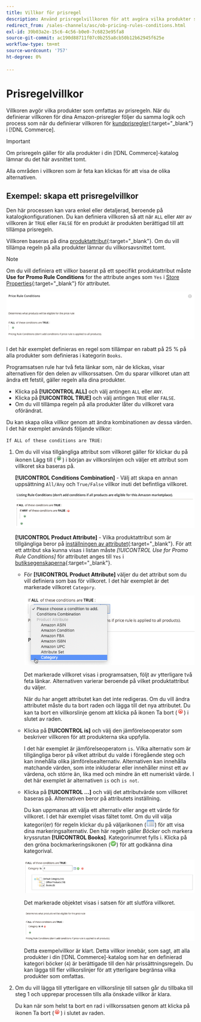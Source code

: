 ```yaml
---
title: Villkor för prisregel
description: Använd prisregelvillkoren för att avgöra vilka produkter som är berättigade till listprisregeln.
redirect_from: /sales-channels/asc/ob-pricing-rules-conditions.html
exl-id: 39b03a2e-15c6-4c56-b0e0-7c6823e95fa8
source-git-commit: ac190d88711f07c0b255a8cb50b12b62945f625e
workflow-type: tm+mt
source-wordcount: '757'
ht-degree: 0%

---
```


# Prisregelvillkor

Villkoren avgör vilka produkter som omfattas av prisregeln. När du definierar villkoren för dina Amazon-prisregler följer du samma logik och process som när du definierar villkoren för [kundprisregler](https://docs.magento.com/user-guide/marketing/price-rules-cart.html){:target=&quot;_blank&quot;} i [!DNL Commerce].

>[!IMPORTANT]
>
>Om prisregeln gäller för alla produkter i din [!DNL Commerce]-katalog lämnar du det här avsnittet tomt.

Alla områden i villkoren som är feta kan klickas för att visa de olika alternativen.

## Exempel: skapa ett prisregelvillkor

Den här processen kan vara enkel eller detaljerad, beroende på katalogkonfigurationen. Du kan definiera villkoren så att när `ALL` eller `ANY` av villkoren är `TRUE` eller `FALSE` för en produkt är produkten berättigad till att tillämpa prisregeln.

Villkoren baseras på dina [produktattribut](https://docs.magento.com/user-guide/catalog/product-attributes.html){:target=&quot;_blank&quot;}. Om du vill tillämpa regeln på alla produkter lämnar du villkorsavsnittet tomt.

>[!NOTE]
>
>Om du vill definiera ett villkor baserat på ett specifikt produktattribut måste **Use for Promo Rule Conditions** for the attribute anges som `Yes` i [Store Properties](https://docs.magento.com/user-guide/stores/attribute-product-create.html){:target=&quot;_blank&quot;} för attributet.

![Prisregelvillkor - rad 1](assets/ob-price-rules-condition-1.png)

I det här exemplet definieras en regel som tillämpar en rabatt på 25 % på alla produkter som definieras i kategorin `Books`.

Programsatsen rule har två feta länkar som, när de klickas, visar alternativen för den delen av villkorssatsen. Om du sparar villkoret utan att ändra ett fetstil, gäller regeln alla dina produkter.

- Klicka på **[!UICONTROL ALL]** och välj antingen `ALL` eller `ANY`.
- Klicka på **[!UICONTROL TRUE]** och välj antingen `TRUE` eller `FALSE`.
- Om du vill tillämpa regeln på alla produkter låter du villkoret vara oförändrat.

Du kan skapa olika villkor genom att ändra kombinationen av dessa värden. I det här exemplet används följande villkor:

`If ALL of these conditions are TRUE:`

1. Om du vill visa tillgängliga attribut som villkoret gäller för klickar du på ikonen Lägg till (![Lägg till](assets/btn-add-grn.png)) i början av villkorslinjen och väljer ett attribut som villkoret ska baseras på.

   **[!UICONTROL Conditions Combination]** - Välj att skapa en annan uppsättning  `All/Any` och  `True/False` villkor inuti det befintliga villkoret.

   ![Kombination av prisregelvillkor](assets/ob-conditions-combinations.png)

   **[!UICONTROL Product Attribute]** - Vilka produktattribut som är tillgängliga beror på  [inställningen av attributet](https://docs.magento.com/user-guide/stores/attribute-product-create.html){:target=&quot;_blank&quot;}. För att ett attribut ska kunna visas i listan måste *[!UICONTROL Use for Promo Rule Conditions]* för attributet anges till `Yes` i [butiksegenskaperna](https://docs.magento.com/user-guide/stores/attribute-product-create.html){:target=&quot;_blank&quot;}.

   - För **[!UICONTROL Product Attribute]** väljer du det attribut som du vill definiera som bas för villkoret. I det här exemplet är det markerade villkoret `Category`.

      ![Prisregelvillkor - rad 2, del 2](assets/ob-price-rule-condition-2.png)

      Det markerade villkoret visas i programsatsen, följt av ytterligare två feta länkar. Alternativen varierar beroende på vilket produktattribut du väljer.

      När du har angett attributet kan det inte redigeras. Om du vill ändra attributet måste du ta bort raden och lägga till det nya attributet. Du kan ta bort en villkorslinje genom att klicka på ikonen Ta bort (![Ta bort](assets/btn-del-red.png)) i slutet av raden.

   - Klicka på **[!UICONTROL is]** och välj den jämförelseoperator som beskriver villkoren för att produkterna ska uppfylla.

      I det här exemplet är jämförelseoperatorn `is`. Vilka alternativ som är tillgängliga beror på vilket attribut du valde i föregående steg och kan innehålla olika jämförelsealternativ. Alternativen kan innehålla matchande värden, som inte inkluderar eller innehåller minst ett av värdena, och större än, lika med och mindre än ett numeriskt värde. I det här exemplet är alternativen `is` och `is not`.

   - Klicka på **[!UICONTROL ...]** och välj det attributvärde som villkoret baseras på. Alternativen beror på attributets inställning.

      Du kan uppmanas att välja ett alternativ eller ange ett värde för villkoret. I det här exemplet visas fältet tomt. Om du vill välja kategori(er) för regeln klickar du på väljarikonen (![Väljarikon](assets/btn-chooser.png)) för att visa dina markeringsalternativ. Den här regeln gäller _Böcker_ och markera kryssrutan **[!UICONTROL Books]**. Kategorinumret fylls i. Klicka på den gröna bockmarkeringsikonen (![bockmarkeringsikonen](assets/btn-check-mark-green.png)) för att godkänna dina kategorival.

      ![Prisregelvillkor - rad 2, del 3](assets/ob-price-rule-condition-3.png)

      Det markerade objektet visas i satsen för att slutföra villkoret.

      ![Prisregelvillkor - rad 2, del 4](assets/ob-price-rule-condition-4.png)

      Detta exempelvillkor är klart. Detta villkor innebär, som sagt, att alla produkter i din [!DNL Commerce]-katalog som har en definierad kategori böcker (`4`) är berättigade till den här prissättningsregeln. Du kan lägga till fler villkorslinjer för att ytterligare begränsa vilka produkter som omfattas.

1. Om du vill lägga till ytterligare en villkorslinje till satsen går du tillbaka till steg 1 och upprepar processen tills alla önskade villkor är klara.

   Du kan när som helst ta bort en rad i villkorssatsen genom att klicka på ikonen Ta bort (![Ta bort](assets/btn-del-red.png)) i slutet av raden.
